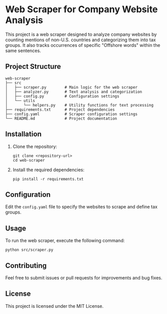 # Web Scraper for Company Website Analysis

This project is a web scraper designed to analyze company websites by counting mentions of non-U.S. countries and categorizing them into tax groups. It also tracks occurrences of specific "Offshore words" within the same sentences.

## Project Structure

```
web-scraper
├── src
│   ├── scraper.py        # Main logic for the web scraper
│   ├── analyzer.py       # Text analysis and categorization
│   ├── config.py         # Configuration settings
│   └── utils
│       └── helpers.py    # Utility functions for text processing
├── requirements.txt      # Project dependencies
├── config.yaml           # Scraper configuration settings
└── README.md             # Project documentation
```

## Installation

1. Clone the repository:
   ```
   git clone <repository-url>
   cd web-scraper
   ```

2. Install the required dependencies:
   ```
   pip install -r requirements.txt
   ```

## Configuration

Edit the `config.yaml` file to specify the websites to scrape and define tax groups.

## Usage

To run the web scraper, execute the following command:
```
python src/scraper.py
```

## Contributing

Feel free to submit issues or pull requests for improvements and bug fixes.

## License

This project is licensed under the MIT License.